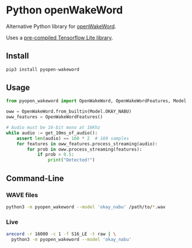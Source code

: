 # Python openWakeWord

Alternative Python library for [openWakeWord](https://github.com/dscripka/openWakeWord).

Uses a [pre-compiled Tensorflow Lite library](https://github.com/tphakala/tflite_c).


## Install

``` sh
pip3 install pyopen-wakeword
```


## Usage

``` python
from pyopen_wakeword import OpenWakeWord, OpenWakeWordFeatures, Model

oww = OpenWakeWord.from_builtin(Model.OKAY_NABU)
oww_features = OpenWakeWordFeatures()

# Audio must be 16-bit mono at 16Khz
while audio := get_10ms_of_audio():
    assert len(audio) == 160 * 2  # 160 samples
    for features in oww_features.process_streaming(audio):
        for prob in oww.process_streaming(features):
            if prob > 0.5:
                print("Detected!")
```


## Command-Line

### WAVE files

``` sh
python3 -m pyopen_wakeword --model 'okay_nabu' /path/to/*.wav
```

### Live

``` sh
arecord -r 16000 -c 1 -f S16_LE -t raw | \
  python3 -m pyopen_wakeword --model 'okay_nabu'
```
